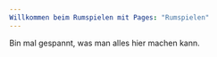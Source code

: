 ```yaml
---
Willkommen beim Rumspielen mit Pages: "Rumspielen"
---
```


Bin mal gespannt, was man alles hier machen kann.
